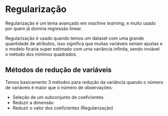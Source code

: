# Regularização

Regularização é um tema avançado em <i>machine learning</i>, e muito usado por quem já domina regressão linear.

Regularização é usado quando temos um dataset com uma grande quantidade de atributos, isso significa que muitas
variáveis seriam ajustas e o modelo ficaria super estimado com uma variância infinita, sendo inviável o método
dos mínimos quadrados.

## Métodos de redução de variáveis

Temos basicamento 3 métodos para redução da variância quando o número de variáveis é maior que o número de observações:

* Seleção de um subconjunto de coeficientes.
* Reduzir a dimensão 
* Reduzir o valor dos coeficientes (Regularização)